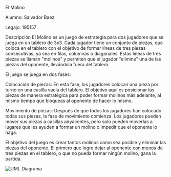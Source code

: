 El Molino

Alumno: Salvador Baez

Legajo: 195157

Descripción
El Molino es un juego de estrategia para dos jugadores que se juega en un tablero de 3x3. Cada jugador tiene un conjunto de piezas, que coloca en el tablero con el objetivo de formar líneas de tres piezas consecutivas, ya sea en filas, columnas o diagonales. Estas líneas de tres piezas se llaman "molinos" y permiten que el jugador "elimine" una de las piezas del oponente, llevándola fuera del tablero.

El juego se juega en dos fases:

Colocación de piezas: En esta fase, los jugadores colocan una pieza por turno en una casilla vacía del tablero. El objetivo aquí es posicionar las piezas de manera estratégica para poder formar molinos más adelante, al mismo tiempo que bloqueas al oponente de hacer lo mismo.

Movimiento de piezas: Después de que todos los jugadores han colocado todas sus piezas, la fase de movimiento comienza. Los jugadores pueden mover sus piezas a casillas adyacentes, pero solo pueden moverlas a lugares que les ayuden a formar un molino o impedir que el oponente lo haga.

El objetivo del juego es crear tantos molinos como sea posible y eliminar las piezas del oponente. El primero que logre dejar al oponente con menos de tres piezas en el tablero, o que no pueda formar ningún molino, gana la partida.

![UML Diagrama]([https://github.com/tu_usuario/tu_repositorio/raw/main/images/uml-diagrama.png](https://github.com/Baisa54/GameMolino/blob/master/Molino_POO.png))
